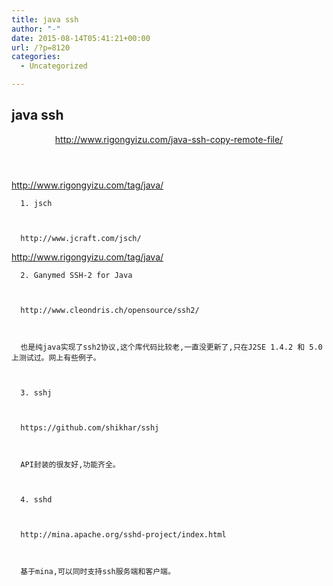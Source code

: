 ```yaml
---
title: java ssh
author: "-"
date: 2015-08-14T05:41:21+00:00
url: /?p=8120
categories:
  - Uncategorized

---
```

## java ssh
<header class="entry-header"> 


  http://www.rigongyizu.com/java-ssh-copy-remote-file/


  </header> 
  
  
    
http://www.rigongyizu.com/tag/java/
    
    
      1. jsch
    
    
    
      http://www.jcraft.com/jsch/
    
    
    
http://www.rigongyizu.com/tag/java/
    
    
    
      2. Ganymed SSH-2 for Java
    
    
    
      http://www.cleondris.ch/opensource/ssh2/
    
    
    
      也是纯java实现了ssh2协议,这个库代码比较老,一直没更新了,只在J2SE 1.4.2 和 5.0上测试过。网上有些例子。
    
    
    
      3. sshj
    
    
    
      https://github.com/shikhar/sshj
    
    
    
      API封装的很友好,功能齐全。
    
    
    
      4. sshd
    
    
    
      http://mina.apache.org/sshd-project/index.html
    
    
    
      基于mina,可以同时支持ssh服务端和客户端。
  